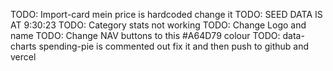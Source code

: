 TODO: Import-card mein price is hardcoded change it
TODO: SEED DATA IS AT 9:30:23
TODO: Category stats not working
TODO: Change Logo and name
TODO: Change NAV buttons to this #A64D79 colour
TODO: data-charts spending-pie is commented out fix it and then push to github and vercel